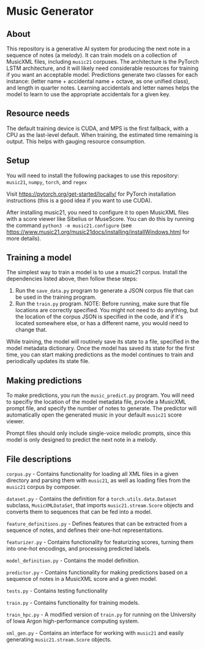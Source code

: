 # Music Generator

## About
This repository is a generative AI system for producing the next note in a sequence of notes (a melody). It can train models on a collection of MusicXML files, including `music21` corpuses. The architecture is the PyTorch LSTM architecture, and it will likely need considerable resources for training if you want an acceptable model. Predictions generate two classes for each instance: (letter name + accidental name + octave, as one unified class), and length in quarter notes. Learning accidentals and letter names helps the model to learn to use the appropriate accidentals for a given key.

## Resource needs
The default training device is CUDA, and MPS is the first fallback, with a CPU as the last-level default. When training, the estimated time remaining is output. This helps with gauging resource consumption.

## Setup
You will need to install the following packages to use this repository:
`music21`, `numpy`, `torch`, and `regex`

Visit https://pytorch.org/get-started/locally/ for PyTorch installation instructions (this is a good idea if you want to use CUDA).

After installing music21, you need to configure it to open MusicXML files with a score viewer like Sibelius or MuseScore. You can do this by running the command `python3 -m music21.configure` (see https://www.music21.org/music21docs/installing/installWindows.html for more details).

## Training a model
The simplest way to train a model is to use a music21 corpus. Install the dependencies listed above, then follow these steps:
1. Run the `save_data.py` program to generate a JSON corpus file that can be used in the training program.
2. Run the `train.py` program. NOTE: Before running, make sure that file locations are correctly specified. You might not need to do anything, but the location of the corpus JSON is specified in the code, and if it's located somewhere else, or has a different name, you would need to change that.

While training, the model will routinely save its state to a file, specified in the model metadata dictionary. Once the model has saved its state for the first time, you can start making predictions as the model continues to train and periodically updates its state file.

## Making predictions
To make predictions, you run the `music_predict.py` program. You will need to specifiy the location of the model metadata file, provide a MusicXML prompt file, and specify the number of notes to generate. The predictor will automatically open the generated music in your default `music21` score viewer.

Prompt files should only include single-voice melodic prompts, since this model is only designed to predict the next note in a melody.

## File descriptions
`corpus.py` - Contains functionality for loading all XML files in a given directory and parsing them with `music21`, as well as loading files from the `music21` corpus by composer.

`dataset.py` - Contains the definition for a `torch.utils.data.Dataset` subclass, `MusicXMLDataSet`, that imports `music21.stream.Score` objects and converts them to sequences that can be fed into a model.

`feature_definitions.py` - Defines features that can be extracted from a sequence of notes, and defines their one-hot representations.

`featurizer.py` - Contains functionality for featurizing scores, turning them into one-hot encodings, and processing predicted labels.

`model_definition.py` - Contains the model definition.

`predictor.py` - Contains functionality for making predictions based on a sequence of notes in a MusicXML score and a given model.

`tests.py` - Contains testing functionality

`train.py` - Contains functionality for training models.

`train_hpc.py` - A modified version of `train.py` for running on the University of Iowa Argon high-performance computing system.

`xml_gen.py` - Contains an interface for working with `music21` and easily generating `music21.stream.Score` objects.
